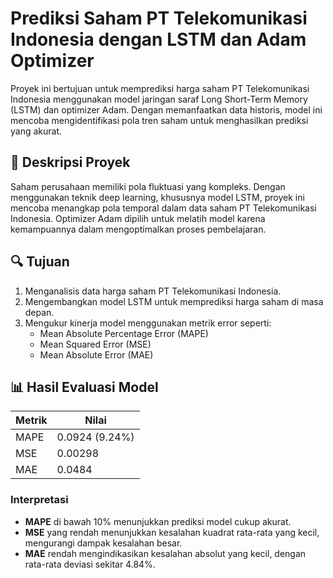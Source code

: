 # Prediksi Saham PT Telekomunikasi Indonesia dengan LSTM dan Adam Optimizer

Proyek ini bertujuan untuk memprediksi harga saham PT Telekomunikasi Indonesia menggunakan model jaringan saraf Long Short-Term Memory (LSTM) dan optimizer Adam. Dengan memanfaatkan data historis, model ini mencoba mengidentifikasi pola tren saham untuk menghasilkan prediksi yang akurat.

## 📂 Deskripsi Proyek

Saham perusahaan memiliki pola fluktuasi yang kompleks. Dengan menggunakan teknik deep learning, khususnya model LSTM, proyek ini mencoba menangkap pola temporal dalam data saham PT Telekomunikasi Indonesia. Optimizer Adam dipilih untuk melatih model karena kemampuannya dalam mengoptimalkan proses pembelajaran.

## 🔍 Tujuan

1. Menganalisis data harga saham PT Telekomunikasi Indonesia.
2. Mengembangkan model LSTM untuk memprediksi harga saham di masa depan.
3. Mengukur kinerja model menggunakan metrik error seperti:
   - Mean Absolute Percentage Error (MAPE)
   - Mean Squared Error (MSE)
   - Mean Absolute Error (MAE)

## 📊 Hasil Evaluasi Model

| Metrik | Nilai |
|--------|-------|
| MAPE   | 0.0924 (9.24%) |
| MSE    | 0.00298 |
| MAE    | 0.0484 |

### Interpretasi
- **MAPE** di bawah 10% menunjukkan prediksi model cukup akurat.
- **MSE** yang rendah menunjukkan kesalahan kuadrat rata-rata yang kecil, mengurangi dampak kesalahan besar.
- **MAE** rendah mengindikasikan kesalahan absolut yang kecil, dengan rata-rata deviasi sekitar 4.84%.

